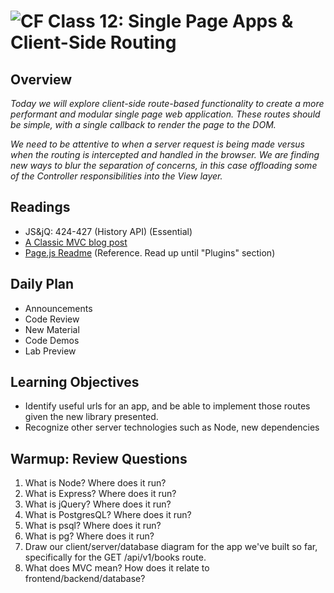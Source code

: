 ![CF](https://i.imgur.com/7v5ASc8.png)  Class 12: Single Page Apps & Client-Side Routing
=======
## Overview
<!-- Provide a general overview of the daily concepts and processes that will be covered in lectures and labs -->

*Today we will explore client-side route-based functionality to create a more performant and modular single page web application. These routes should be simple, with a single callback to render the page to the DOM.*

*We need to be attentive to when a server request is being made versus when the routing is intercepted and handled in the browser. We are finding new ways to blur the separation of concerns, in this case offloading some of the Controller responsibilities into the View layer.*

## Readings
<!-- List of readings required for this content; readings being completed by the start of this lecture -->
* JS&jQ: 424-427 (History API) (Essential)
* [A Classic MVC blog post](http://blog.codinghorror.com/understanding-model-view-controller/)
* [Page.js Readme](https://github.com/visionmedia/page.js) (Reference. Read up until "Plugins" section)

## Daily Plan
- Announcements
- Code Review
- New Material
- Code Demos
- Lab Preview


## Learning Objectives

* Identify useful urls for an app, and be able to implement those routes given the new library presented.
* Recognize other server technologies such as Node, new dependencies

## Warmup: Review Questions

1. What is Node? Where does it run?
1. What is Express? Where does it run?
1. What is jQuery? Where does it run?
1. What is PostgresQL? Where does it run?
1. What is psql? Where does it run?
1. What is pg? Where does it run?
2. Draw our client/server/database diagram for the app we've built so far, specifically for the GET /api/v1/books route.
3. What does MVC mean? How does it relate to frontend/backend/database?
